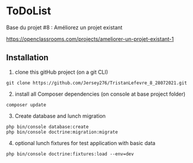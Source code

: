 ToDoList
========

Base du projet #8 : Améliorez un projet existant

https://openclassrooms.com/projects/ameliorer-un-projet-existant-1

## Installation
1. clone this gitHub project (on a git CLI)
``` 
git clone https://github.com/Jersey276/TristanLefevre_8_28072021.git
``` 
2. install all Composer dependencies (on console at base project folder)
```
composer update 
```
3. Create database and lunch migration
```
php bin/console database:create
php bin/console doctrine:migration:migrate
```
4. optional lunch fixtures for test application with basic data
```
php bin/console doctrine:fixtures:load --env=dev
```
